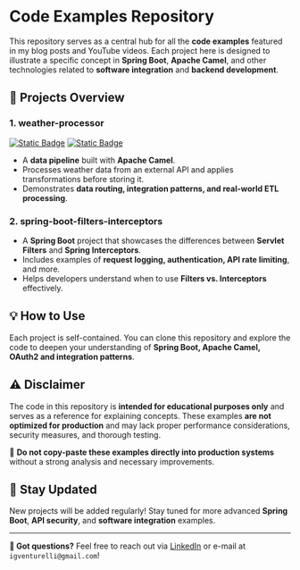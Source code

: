 # Code Examples Repository

This repository serves as a central hub for all the **code examples** featured in my blog posts and YouTube videos. Each project here is designed to illustrate a specific concept in **Spring Boot**, **Apache Camel**, and other technologies related to **software integration** and **backend development**.

## 📌 Projects Overview

### 1. **weather-processor**

[![Static Badge](https://img.shields.io/badge/blog-post-blue)](https://igventurelli.io/building-a-data-pipeline-with-apache-camel-processing-weather-data-from-aws-sqs) [![Static Badge](https://img.shields.io/badge/youtube-video-red)](https://youtu.be/YduqL4K5hFo?si=9xQaPvMz1goNmIrk)


- A **data pipeline** built with **Apache Camel**.
- Processes weather data from an external API and applies transformations before storing it.
- Demonstrates **data routing, integration patterns, and real-world ETL processing**.

### 2. **spring-boot-filters-interceptors**
- A **Spring Boot** project that showcases the differences between **Servlet Filters** and **Spring Interceptors**.
- Includes examples of **request logging, authentication, API rate limiting**, and more.
- Helps developers understand when to use **Filters vs. Interceptors** effectively.

## 💡 How to Use
Each project is self-contained. You can clone this repository and explore the code to deepen your understanding of **Spring Boot, Apache Camel, OAuth2 and integration patterns**.

## ⚠️ Disclaimer
The code in this repository is **intended for educational purposes only** and serves as a reference for explaining concepts. These examples **are not optimized for production** and may lack proper performance considerations, security measures, and thorough testing. 

📌 **Do not copy-paste these examples directly into production systems** without a strong analysis and necessary improvements.

## 🚀 Stay Updated
New projects will be added regularly! Stay tuned for more advanced **Spring Boot**, **API security**, and **software integration** examples.

---
**📩 Got questions?** Feel free to reach out via [LinkedIn](https://www.linkedin.com/in/igventurelli/) or e-mail at `igventurelli@gmail.com`!